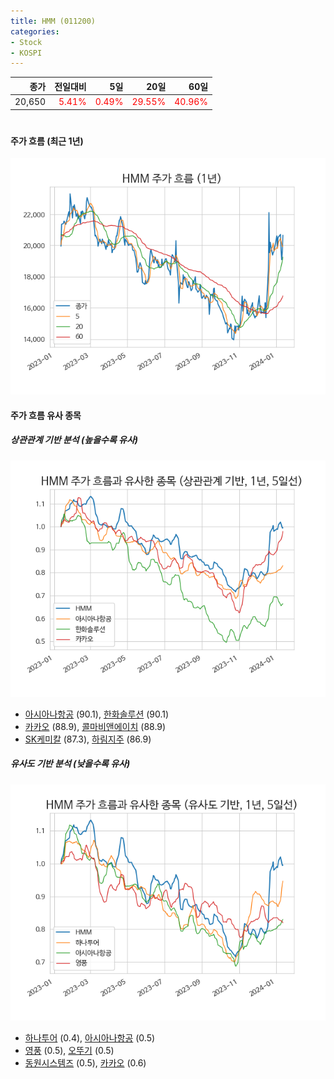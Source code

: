 ```yaml
---
title: HMM (011200)
categories:
- Stock
- KOSPI
---
```


|종가|전일대비|5일|20일|60일|
|---:|-------:|--:|---:|---:|
|20,650|<span style="color: red">5.41%</span>|<span style="color: red">0.49%</span>|<span style="color: red">29.55%</span>|<span style="color: red">40.96%</span>|

<!-- more -->
#
#### 주가 흐름 (최근 1년)
![011200](/assets/images/stock/011200.png)


#### 주가 흐름 유사 종목


##### 상관관계 기반 분석 (높을수록 유사)
![011200](/assets/images/stock/011200_corr.png)
- [아시아나항공](/020560/) (90.1), [한화솔루션](/009830/) (90.1)
- [카카오](/035720/) (88.9), [콜마비앤에이치](/200130/) (88.9)
- [SK케미칼](/285130/) (87.3), [하림지주](/003380/) (86.9)


##### 유사도 기반 분석 (낮을수록 유사)	
![011200](/assets/images/stock/011200_sim.png)
- [하나투어](/039130/) (0.4), [아시아나항공](/020560/) (0.5)
- [영풍](/000670/) (0.5), [오뚜기](/007310/) (0.5)
- [동원시스템즈](/014820/) (0.5), [카카오](/035720/) (0.6)